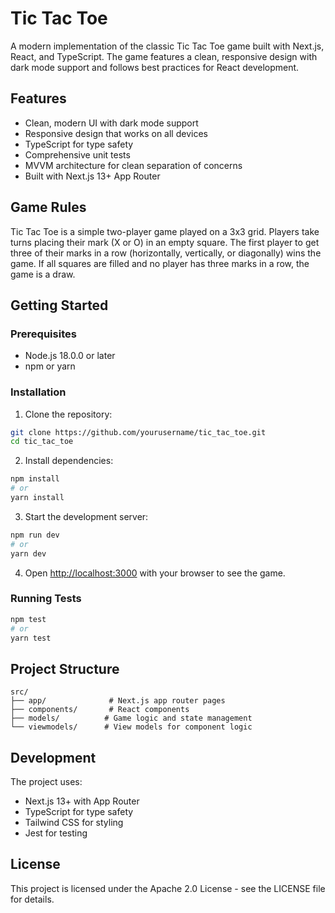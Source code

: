 # Tic Tac Toe

A modern implementation of the classic Tic Tac Toe game built with Next.js, React, and TypeScript. The game features a clean, responsive design with dark mode support and follows best practices for React development.

## Features

- Clean, modern UI with dark mode support
- Responsive design that works on all devices
- TypeScript for type safety
- Comprehensive unit tests
- MVVM architecture for clean separation of concerns
- Built with Next.js 13+ App Router

## Game Rules

Tic Tac Toe is a simple two-player game played on a 3x3 grid. Players take turns placing their mark (X or O) in an empty square. The first player to get three of their marks in a row (horizontally, vertically, or diagonally) wins the game. If all squares are filled and no player has three marks in a row, the game is a draw.

## Getting Started

### Prerequisites

- Node.js 18.0.0 or later
- npm or yarn

### Installation

1. Clone the repository:
```bash
git clone https://github.com/yourusername/tic_tac_toe.git
cd tic_tac_toe
```

2. Install dependencies:
```bash
npm install
# or
yarn install
```

3. Start the development server:
```bash
npm run dev
# or
yarn dev
```

4. Open [http://localhost:3000](http://localhost:3000) with your browser to see the game.

### Running Tests

```bash
npm test
# or
yarn test
```

## Project Structure

```
src/
├── app/              # Next.js app router pages
├── components/       # React components
├── models/          # Game logic and state management
└── viewmodels/      # View models for component logic
```

## Development

The project uses:
- Next.js 13+ with App Router
- TypeScript for type safety
- Tailwind CSS for styling
- Jest for testing

## License

This project is licensed under the Apache 2.0 License - see the LICENSE file for details.
